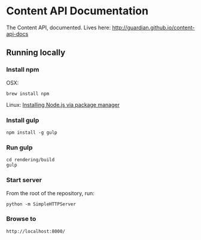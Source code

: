 Content API Documentation
=========================

The Content API, documented. Lives here: http://guardian.github.io/content-api-docs


Running locally
---------------

### Install npm
OSX: 
```
brew install npm
```
Linux:
[Installing Node.js via package manager](https://github.com/joyent/node/wiki/Installing-Node.js-via-package-manager)

### Install gulp
```
npm install -g gulp
```

### Run gulp
```
cd rendering/build
gulp
```

### Start server
From the root of the repository, run:

```
python -m SimpleHTTPServer
```

### Browse to
```
http://localhost:8000/
```
